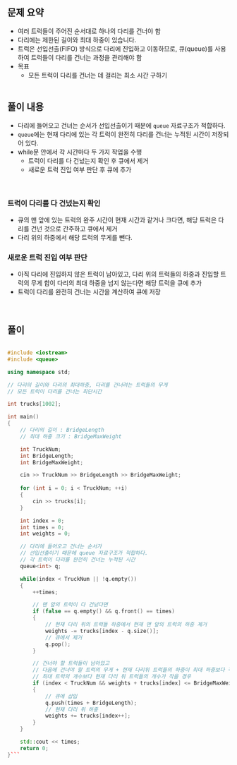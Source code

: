 ## 문제 요약
- 여러 트럭들이 주어진 순서대로 하나의 다리를 건너야 함
- 다리에는 제한된 길이와 최대 하중이 있습니다.
- 트럭은 선입선출(FIFO) 방식으로 다리에 진입하고 이동하므로, 큐(queue)를 사용하여 트럭들이 다리를 건너는 과정을 관리해야 함
- 목표
  - 모든 트럭이 다리를 건너는 데 걸리는 최소 시간 구하기
  </br>
## 풀이 내용
- 다리에 들어오고 건너는 순서가 선입선출이기 때문에 `queue` 자료구조가 적합하다.
- `queue`에는 현재 다리에 있는 각 트럭이 완전히 다리를 건너는 누적된 시간이 저장되어 있다. 
- while문 안에서 각 시간마다 두 가지 작업을 수행
  - 트럭이 다리를 다 건넜는지 확인 후 큐에서 제거
  - 새로운 트럭 진입 여부 판단 후 큐에 추가

</br>

### 트럭이 다리를 다 건넜는지 확인
- 큐의 맨 앞에 있는 트럭의 완주 시간이 현재 시간과 같거나 크다면, 해당 트럭은 다리를 건넌 것으로 간주하고 큐에서 제거
- 다리 위의 하중에서 해당 트럭의 무게를 뺀다.
### 새로운 트럭 진입 여부 판단
- 아직 다리에 진입하지 않은 트럭이 남아있고, 다리 위의 트럭들의 하중과 진입할 트럭의 무게 합이 다리의 최대 하중을 넘지 않는다면 해당 트럭을 큐에 추가 
- 트럭이 다리를 완전히 건너는 시간을 계산하여 큐에 저장

</br>

## 풀이
```cpp

#include <iostream>
#include <queue>

using namespace std;

// 다리의 길이와 다리의 최대하중, 다리를 건너려는 트럭들의 무게
// 모든 트럭이 다리를 건너는 최단시간

int trucks[1002];

int main()
{
    // 다리의 길이 : BridgeLength
    // 최대 하중 크기 : BridgeMaxWeight

    int TruckNum;
    int BridgeLength;
    int BridgeMaxWeight;

    cin >> TruckNum >> BridgeLength >> BridgeMaxWeight;
    
    for (int i = 0; i < TruckNum; ++i)
    {
        cin >> trucks[i];
    }

    int index = 0;
    int times = 0;
    int weights = 0;

    // 다리에 들어오고 건너는 순서가
    // 선입선출이기 때문에 queue 자료구조가 적합하다.
    // 각 트럭이 다리를 완전히 건너는 누적된 시간
    queue<int> q;

    while(index < TruckNum || !q.empty())
    {
        ++times;

        // 맨 앞의 트럭이 다 건넜다면
        if (false == q.empty() && q.front() == times)
        {
            // 현재 다리 위의 트럭들 하중에서 현재 맨 앞의 트럭의 하중 제거
            weights -= trucks[index - q.size()];
            // 큐에서 제거
            q.pop();
        }

        // 건너야 할 트럭들이 남아있고
        // 다음에 건너야 할 트럭의 무게 + 현재 다리위 트럭들의 하중이 최대 하중보다 작고
        // 최대 트럭의 개수보다 현재 다리 위 트럭들의 개수가 작을 경우
        if (index < TruckNum && weights + trucks[index] <= BridgeMaxWeight && q.size() < BridgeLength)
        {
            // 큐에 삽입
            q.push(times + BridgeLength);
            // 현재 다리 위 하중
            weights += trucks[index++];
        }
    }

    std::cout << times;
    return 0;
}```
